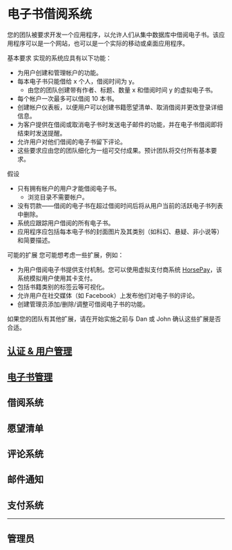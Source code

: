 # 电子书借阅系统

您的团队被要求开发一个应用程序，以允许人们从集中数据库中借阅电子书。该应用程序可以是一个网站，也可以是一个实际的移动或桌面应用程序。

基本要求 实现的系统应具有以下功能：

- 为用户创建和管理帐户的功能。
- 每本电子书只能借给 x 个人，借阅时间为 y。
  - 由您的团队创建带有作者、标题、数量 x 和借阅时间 y 的虚拟电子书。
- 每个帐户一次最多可以借阅 10 本书。
- 创建帐户仪表板，以便用户可以创建书籍愿望清单、取消借阅并更改登录详细信息。
- 为客户提供在借阅或取消电子书时发送电子邮件的功能，并在电子书借阅即将结束时发送提醒。
- 允许用户对他们借阅的电子书留下评论。
- 这些要求应由您的团队细化为一组可交付成果。预计团队将交付所有基本要求。

假设

- 只有拥有帐户的用户才能借阅电子书。
  - 浏览目录不需要帐户。
- 没有罚款——借阅的电子书在超过借阅时间后将从用户当前的活跃电子书列表中删除。
- 系统应跟踪用户借阅的所有电子书。
- 应用程序应包括每本电子书的封面图片及其类别（如科幻、悬疑、非小说等）和简要描述。

可能的扩展 您可能想考虑一些扩展，例如：

- 为用户借阅电子书提供支付机制。您可以使用虚拟支付商系统 [HorsePay](http://homepages.cs.ncl.ac.uk/daniel.nesbitt/CSC8019/HorsePay)，该系统模拟用户使用其卡支付。
- 包括书籍类别的标签云等可视化。
- 允许用户在社交媒体（如 Facebook）上发布他们对电子书的评论。
- 创建管理员添加/删除/调整可借阅电子书的功能。

如果您的团队有其他扩展，请在开始实施之前与 Dan 或 John 确认这些扩展是否合适。

## [认证 & 用户管理](Users.md)
## [电子书管理](eBooks.md)
## 借阅系统
## 愿望清单
## 评论系统
## 邮件通知
## 支付系统
---
## 管理员
